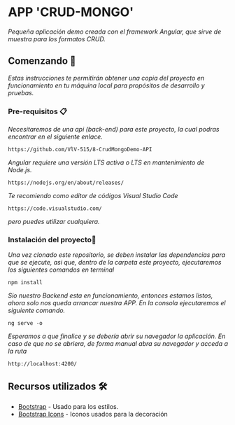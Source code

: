 # APP  'CRUD-MONGO' 

_Pequeña aplicación demo creada con el framework Angular, que sirve de muestra para los formatos CRUD._

## Comenzando 🚀

_Estas instrucciones te permitirán obtener una copia del proyecto en funcionamiento en tu máquina local para propósitos de desarrollo y pruebas._

### Pre-requisitos 📋

_Necesitaremos de una api (back-end) para este proyecto, la cual podras encontrar en el siguiente enlace._

```
https://github.com/VlV-515/8-CrudMongoDemo-API
```

_Angular requiere una versión LTS activa o LTS en mantenimiento de Node.js._

```
https://nodejs.org/en/about/releases/
```

_Te recomiendo como editor de códigos Visual Studio Code_

```
https://code.visualstudio.com/
```

_pero puedes utilizar cualquiera._

### Instalación del proyecto🔧

_Una vez clonado este repositorio, se deben instalar las dependencias para que se ejecute, asi que, dentro de la carpeta este proyecto, ejecutaremos los siguientes comandos en terminal_

```
npm install
```

_Sio nuestro Backend esta en funcionamiento, entonces estamos listos, ahora solo nos queda arrancar nuestra APP._
_En la consola ejecutaremos el siguiente comando._

```
ng serve -o
```

_Esperamos a que finalice y se debería abrir su navegador la aplicación. En caso de que no se abriera, de forma manual abra su navegador y acceda a la ruta_

```
http://localhost:4200/
```

## Recursos utilizados 🛠️

- [Bootstrap](https://getbootstrap.com/) - Usado para los estilos.
- [Bootstrap Icons](https://icons.getbootstrap.com/) - Iconos usados para la decoración
